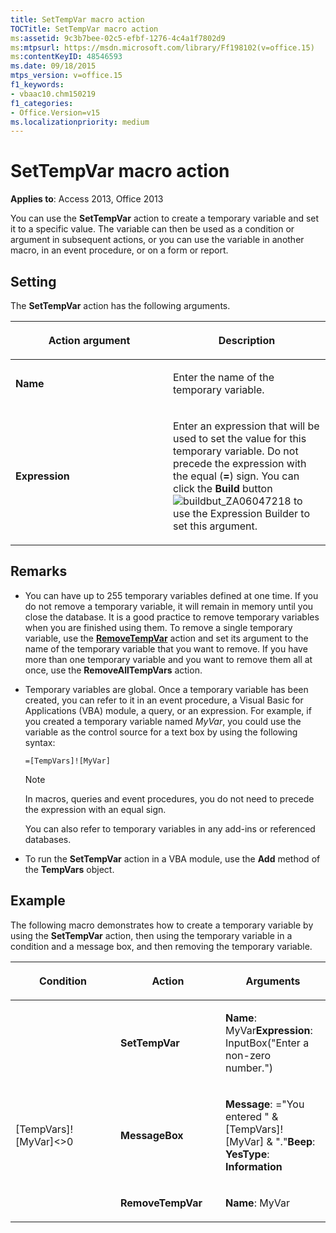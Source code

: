 ```yaml
---
title: SetTempVar macro action
TOCTitle: SetTempVar macro action
ms:assetid: 9c3b7bee-02c5-efbf-1276-4c4a1f7802d9
ms:mtpsurl: https://msdn.microsoft.com/library/Ff198102(v=office.15)
ms:contentKeyID: 48546593
ms.date: 09/18/2015
mtps_version: v=office.15
f1_keywords:
- vbaac10.chm150219
f1_categories:
- Office.Version=v15
ms.localizationpriority: medium
---
```


# SetTempVar macro action


**Applies to**: Access 2013, Office 2013



You can use the **SetTempVar** action to create a temporary variable and set it to a specific value. The variable can then be used as a condition or argument in subsequent actions, or you can use the variable in another macro, in an event procedure, or on a form or report.

## Setting

The **SetTempVar** action has the following arguments.

<table>
<colgroup>
<col style="width: 50%" />
<col style="width: 50%" />
</colgroup>
<thead>
<tr class="header">
<th><p>Action argument</p></th>
<th><p>Description</p></th>
</tr>
</thead>
<tbody>
<tr class="odd">
<td><p><strong>Name</strong></p></td>
<td><p>Enter the name of the temporary variable.</p></td>
</tr>
<tr class="even">
<td><p><strong>Expression</strong></p></td>
<td><p>Enter an expression that will be used to set the value for this temporary variable. Do not precede the expression with the equal (<strong>=</strong>) sign. You can click the <strong>Build</strong> button <img src="media/access-build-button.gif" title="buildbut_ZA06047218" alt="buildbut_ZA06047218" /> to use the Expression Builder to set this argument.</p></td>
</tr>
</tbody>
</table>


## Remarks

- You can have up to 255 temporary variables defined at one time. If you do not remove a temporary variable, it will remain in memory until you close the database. It is a good practice to remove temporary variables when you are finished using them. To remove a single temporary variable, use the **[RemoveTempVar](removetempvar-macro-action.md)** action and set its argument to the name of the temporary variable that you want to remove. If you have more than one temporary variable and you want to remove them all at once, use the **RemoveAllTempVars** action.

- Temporary variables are global. Once a temporary variable has been created, you can refer to it in an event procedure, a Visual Basic for Applications (VBA) module, a query, or an expression. For example, if you created a temporary variable named *MyVar*, you could use the variable as the control source for a text box by using the following syntax:
    
  `=[TempVars]![MyVar]`
    
  > [!NOTE]
  > In macros, queries and event procedures, you do not need to precede the expression with an equal sign.
 
  You can also refer to temporary variables in any add-ins or referenced databases.

- To run the **SetTempVar** action in a VBA module, use the **Add** method of the **TempVars** object.

## Example

The following macro demonstrates how to create a temporary variable by using the **SetTempVar** action, then using the temporary variable in a condition and a message box, and then removing the temporary variable.

<table>
<colgroup>
<col style="width: 33%" />
<col style="width: 33%" />
<col style="width: 33%" />
</colgroup>
<thead>
<tr class="header">
<th><p>Condition</p></th>
<th><p>Action</p></th>
<th><p>Arguments</p></th>
</tr>
</thead>
<tbody>
<tr class="odd">
<td><p></p></td>
<td><p><strong>SetTempVar</strong></p></td>
<td><p><strong>Name</strong>: MyVar<strong>Expression</strong>: InputBox(&quot;Enter a non-zero number.&quot;)</p></td>
</tr>
<tr class="even">
<td><p>[TempVars]![MyVar]&lt;&gt;0</p></td>
<td><p><strong>MessageBox</strong></p></td>
<td><p><strong>Message</strong>: =&quot;You entered &quot; &amp; [TempVars]![MyVar] &amp; &quot;.&quot;<strong>Beep</strong>: <strong>YesType</strong>: <strong>Information</strong></p></td>
</tr>
<tr class="odd">
<td><p></p></td>
<td><p><strong>RemoveTempVar</strong></p></td>
<td><p><strong>Name</strong>: MyVar</p></td>
</tr>
</tbody>
</table>

